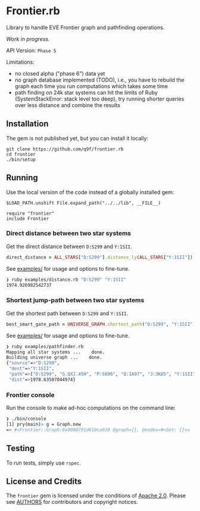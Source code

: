 # Frontier.rb
Library to handle EVE Frontier graph and pathfinding operations.

_Work in progress._

API Version: `Phase 5`

Limitations:
- no closed alpha ("phase 6") data yet
- no graph database implemented (TODO), i.e., you have to rebuild the graph each time you run computations which takes some time
- path finding on 24k star systems can hit the limits of Ruby (SystemStackError: stack level too deep), try running shorter queries over less distance and combine the results

## Installation
The gem is not published yet, but you can install it locally:

```
git clone https://github.com/q9f/frontier.rb
cd frontier
./bin/setup
```

## Running
Use the local version of the code instead of a globally installed gem:


```
$LOAD_PATH.unshift File.expand_path("../../lib", __FILE__)

require "frontier"
include Frontier
```

### Direct distance between two star systems
Get the direct distance between `D:S299` and `Y:1SII`.

```ruby
direct_distance = ALL_STARS["D:S299"].distance_ly(ALL_STARS["Y:1SII"])
```

See [examples/](./examples/) for usage and options to fine-tune.

```bash
❯ ruby examples/distance.rb "D:S299" "Y:1SII"
1974.926982542737
```

### Shortest jump-path between two star systems
Get the shortest path between `D:S299` and `Y:1SII`.

```ruby
best_smart_gate_path = UNIVERSE_GRAPH.shortest_path("D:S299", "Y:1SII")
```

See [examples/](./examples/) for usage and options to fine-tune.

```bash
❯ ruby examples/pathfinder.rb
Mapping all star systems ...    done.
Building universe graph ...    done.
{"source"=>"D:S299",
 "dest"=>"Y:1SII",
 "path"=>["D:S299", "G.QXJ.4SH", "P:S696", "Q:1A97", "J:3K85", "Y:1SII"],
 "dist"=>1978.63507044974}
```

### Frontier console

Run the console to make ad-hoc computations on the command line:

```bash
❯ ./bin/console
[1] pry(main)> g = Graph.new
=> #<Frontier::Graph:0x0000791d610ca920 @graph={}, @nodes=#<Set: {}>>
```

## Testing
To run tests, simply use `rspec`.

## License and Credits
The `frontier` gem is licensed under the conditions of [Apache 2.0](./LICENSE.txt). Please see [AUTHORS](./AUTHORS.txt) for contributors and copyright notices.
